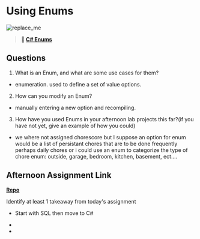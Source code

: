 # Using Enums

![replace_me](https://codeworks.blob.core.windows.net/public/assets/img/illustrations/placeholder.svg)

> **📖 [C# Enums](https://codeworksacademy.com/fs-student-guide/resources/wk10/03-Enums)**

## Questions

1. What is an Enum, and what are some use cases for them?
  - enumeration. used to define a set of value options.
2. How can you modify an Enum?
  - manually entering a new option and recompiling.
3. How have you used Enums in your afternoon lab projects this far?(if you have not yet, give an example of how you could)
  - we where not assigned chorescore but I suppose an option for enum would be a list of persistant chores that are to be done frequently perhaps daily chores or i could use an enum to categorize the type of chore enum: outside, garage, bedroom, kitchen, basement, ect....
## Afternoon Assignment Link

**[Repo](https://github.com/wstippetts/AllSpice.git)**

Identify at least 1 takeaway from today's assignment
  - Start with SQL then move to C#

  - 
  - 
